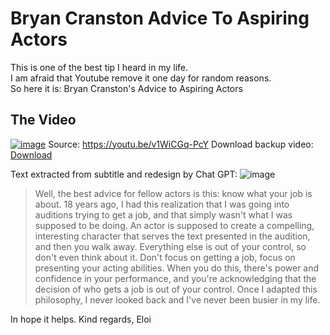 # Bryan Cranston Advice To Aspiring Actors

This is one of the best tip I heard in my life.  
I am afraid that Youtube remove it one day for random reasons.  
So here it is: Bryan Cranston's Advice to Aspiring Actors    

## The Video

[![image](https://user-images.githubusercontent.com/20149493/218703855-09313df3-74e1-498d-8c31-2f3727f942fd.png)](https://youtu.be/v1WiCGq-PcY)
Source: https://youtu.be/v1WiCGq-PcY
Download backup video: [Download](https://github.com/EloiStree/BryanCranstonAdviceToAspiringActors/blob/main/BryanCranstonAdviceToAspiringActors.mp4)

Text extracted from subtitle and redesign by Chat GPT:
![image](https://user-images.githubusercontent.com/20149493/218703948-8a68eb59-242a-46cb-af39-e4043e1a6b98.png)
> Well, the best advice for fellow actors is this: know what your job is about. 18 years ago, I had this realization that I was going into auditions trying to get a job, and that simply wasn't what I was supposed to be doing. An actor is supposed to create a compelling, interesting character that serves the text presented in the audition, and then you walk away. Everything else is out of your control, so don't even think about it. Don't focus on getting a job, focus on presenting your acting abilities. When you do this, there's power and confidence in your performance, and you're acknowledging that the decision of who gets a job is out of your control. Once I adapted this philosophy, I never looked back and I've never been busier in my life.


In hope it helps.
Kind regards,
Eloi
